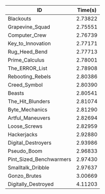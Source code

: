 |ID|Time(s)|
|-|-|
|Blackouts|2.73822|
|Grapevine_Squad|2.75551|
|Computer_Crew|2.76739|
|Key_to_Innovation|2.77171|
|Rug_Heed_Bend|2.77713|
|Prime_Calculus|2.78001|
|The_ERROR_List|2.78908|
|Rebooting_Rebels|2.80386|
|Creed_Symbol|2.80390|
|Beasts|2.80541|
|The_Hit_Blunders|2.81074|
|Byte_Mechanics|2.81290|
|Artful_Maneuvers|2.82694|
|Loose_Screws|2.82959|
|Hackerjacks|2.92880|
|Digital_Destroyers|2.93986|
|Pseudo_Boom|2.96833|
|Pint_Sized_Benchwarmers|2.97430|
|Smalltalk_Dribble|2.97637|
|Gonzo_Brutes|3.00669|
|Digitally_Destroyed|4.11203|
